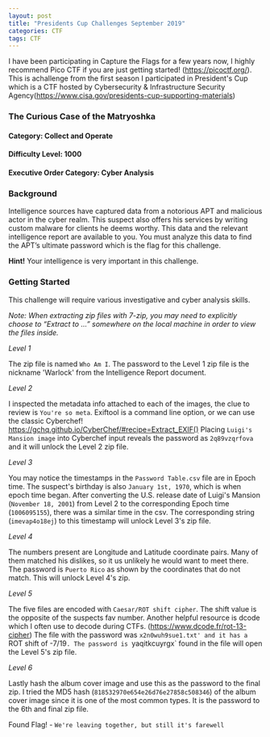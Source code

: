 ```yaml
---
layout: post
title: "Presidents Cup Challenges September 2019"
categories: CTF
tags: CTF
---
```


I have been participating in Capture the Flags for a few years now, I highly recommend Pico CTF if you are just getting started!
(https://picoctf.org/). This is achallenge from the first season I participated in President's Cup which is a CTF hosted by Cybersecurity & Infrastructure Security Agency(https://www.cisa.gov/presidents-cup-supporting-materials) 


### The Curious Case of the Matryoshka
#### Category: Collect and Operate
#### Difficulty Level: 1000
#### Executive Order Category: Cyber Analysis

### Background
Intelligence sources have captured data from a notorious APT and malicious actor in the cyber realm. This suspect also offers his services by writing custom malware for clients he deems worthy. This data and the relevant intelligence report are available to you. You must analyze this data to find the APT’s ultimate password which is the flag for this challenge.

**Hint!** Your intelligence is very important in this challenge.

### Getting Started

This challenge will require various investigative and cyber analysis skills. 

*Note: When extracting zip files with 7-zip, you may need to explicitly choose to “Extract to ...” somewhere on the local machine in order to view the files inside.*


*Level 1*

The zip file is named `Who Am I`. The password to the Level 1 zip file is the nickname 'Warlock' from the Intelligence Report document. 

*Level 2*

I inspected the metadata info attached to each of the images, the clue to review is `You're so meta`.  Exiftool is a command line option, or we can use the classic Cyberchef!  https://gchq.github.io/CyberChef/#recipe=Extract_EXIF()   Placing `Luigi's Mansion image` into Cyberchef input reveals the password as `2q89vzqrfova` and it will unlock the Level 2 zip file.

*Level 3*

You may notice the timestamps in the `Password Table.csv` file are in Epoch time. The suspect's birthday is also `January 1st, 1970`, which is when epoch time began. After converting the U.S. release date of Luigi's Mansion (`November 18, 2001`) from Level 2 to the corresponding Epoch time (`1006095155`), there was a similar time in the csv. The corresponding string (`imevap4o18ej`) to this timestamp will unlock Level 3's zip file.

*Level 4*

The numbers present are Longitude and Latitude coordinate pairs. Many of them matched his dislikes, so it us unlikely he would want to meet there. The password is `Puerto Rico` as shown by the coordinates that do not match. This will unlock Level 4's zip.

*Level 5*

The five files are encoded with `Caesar/ROT shift cipher`. The shift value is the opposite of the suspects fav number. Another helpful resource is dcode which I often use to decode during CTFs. (https://www.dcode.fr/rot-13-cipher) The file with the password was `x2n0wuh9sue1.txt' and it has a `ROT shift of -7/19`. The password is `yaqitkcuyrgx` found in the file will open the Level 5's zip file.

*Level 6*

Lastly hash the album cover image and use this as the password to the final zip. I tried the MD5 hash (`818532970e654e26d76e27858c508346`) of the album cover image since it is one of the most common types. It is the password to the 6th and final zip file.

Found Flag! - `We're leaving together, but still it's farewell`
